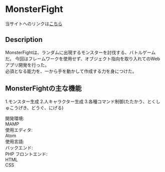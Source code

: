 # MonsterFight
  
当サイトへのリンクは[こちら](https://monsterfight.herokuapp.com)  
  
## Description  
MonsterFightは、ランダムに出現するモンスターを討伐する、バトルゲームだ。
今回はフレームワークを使用せず、オブジェクト指向を取り入れてのWebアプリ開発を行った。  
必須となる能力を、一から手を動かして作成する力を身につけた。
  
## MonsterFightの主な機能  
1.モンスター生成
2.人キャラクター生成
3.各種コマンド制御(たたかう、とくしゅこうげき、どうぐ、にげる)
    
開発環境:  
MAMP  
使用エディタ:  
Atom  
使用言語:  
バックエンド:  
PHP
フロントエンド:  
HTML  
CSS  
